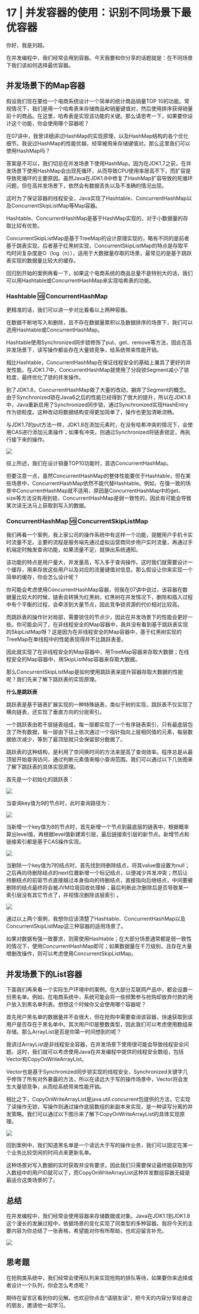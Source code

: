 # 17 | 并发容器的使用：识别不同场景下最优容器
你好，我是刘超。

在并发编程中，我们经常会用到容器。今天我要和你分享的话题就是：在不同场景下我们该如何选择最优容器。

## 并发场景下的Map容器

假设我们现在要给一个电商系统设计一个简单的统计商品销量TOP 10的功能。常规情况下，我们是用一个哈希表来存储商品和销量键值对，然后使用排序获得销量前十的商品。在这里，哈希表是实现该功能的关键。那么请思考一下，如果要你设计这个功能，你会使用哪个容器呢？

在07讲中，我曾详细讲过HashMap的实现原理，以及HashMap结构的各个优化细节。我说过HashMap的性能优越，经常被用来存储键值对。那么这里我们可以使用HashMap吗？

答案是不可以，我们切忌在并发场景下使用HashMap。因为在JDK1.7之前，在并发场景下使用HashMap会出现死循环，从而导致CPU使用率居高不下，而扩容是导致死循环的主要原因。虽然Java在JDK1.8中修复了HashMap扩容导致的死循环问题，但在高并发场景下，依然会有数据丢失以及不准确的情况出现。

这时为了保证容器的线程安全，Java实现了Hashtable、ConcurrentHashMap以及ConcurrentSkipListMap等Map容器。

Hashtable、ConcurrentHashMap是基于HashMap实现的，对于小数据量的存取比较有优势。

ConcurrentSkipListMap是基于TreeMap的设计原理实现的，略有不同的是前者基于跳表实现，后者基于红黑树实现，ConcurrentSkipListMap的特点是存取平均时间复杂度是O（log（n）），适用于大数据量存取的场景，最常见的是基于跳跃表实现的数据量比较大的缓存。

回归到开始的案例再看一下，如果这个电商系统的商品总量不是特别大的话，我们可以用Hashtable或ConcurrentHashMap来实现哈希表的功能。

### Hashtable 🆚 ConcurrentHashMap

更精准的话，我们可以进一步对比看看以上两种容器。

在数据不断地写入和删除，且不存在数据量累积以及数据排序的场景下，我们可以选用Hashtable或ConcurrentHashMap。

Hashtable使用Synchronized同步锁修饰了put、get、remove等方法，因此在高并发场景下，读写操作都会存在大量锁竞争，给系统带来性能开销。

相比Hashtable，ConcurrentHashMap在保证线程安全的基础上兼具了更好的并发性能。在JDK1.7中，ConcurrentHashMap就使用了分段锁Segment减小了锁粒度，最终优化了锁的并发操作。

到了JDK1.8，ConcurrentHashMap做了大量的改动，摒弃了Segment的概念。由于Synchronized锁在Java6之后的性能已经得到了很大的提升，所以在JDK1.8中，Java重新启用了Synchronized同步锁，通过Synchronized实现HashEntry作为锁粒度。这种改动将数据结构变得更加简单了，操作也更加清晰流畅。

与JDK1.7的put方法一样，JDK1.8在添加元素时，在没有哈希冲突的情况下，会使用CAS进行添加元素操作；如果有冲突，则通过Synchronized将链表锁定，再执行接下来的操作。

![](images/103541/42b1a374f1d35789024291a4141d6192【海量资源：666java.com】.png)

综上所述，我们在设计销量TOP10功能时，首选ConcurrentHashMap。

但要注意一点，虽然ConcurrentHashMap的整体性能要优于Hashtable，但在某些场景中，ConcurrentHashMap依然不能代替Hashtable。例如，在强一致的场景中ConcurrentHashMap就不适用，原因是ConcurrentHashMap中的get、size等方法没有用到锁，ConcurrentHashMap是弱一致性的，因此有可能会导致某次读无法马上获取到写入的数据。

### ConcurrentHashMap 🆚 ConcurrentSkipListMap

我们再看一个案例，我上家公司的操作系统中有这样一个功能，提醒用户手机卡实时流量不足。主要的流程是服务端先通过虚拟运营商同步用户实时流量，再通过手机端定时触发查询功能，如果流量不足，就弹出系统通知。

该功能的特点是用户量大，并发量高，写入多于查询操作。这时我们就需要设计一个缓存，用来存放这些用户以及对应的流量键值对信息。那么假设让你来实现一个简单的缓存，你会怎么设计呢？

你可能会考虑使用ConcurrentHashMap容器，但我在07讲中说过，该容器在数据量比较大的时候，链表会转换为红黑树。红黑树在并发情况下，删除和插入过程中有个平衡的过程，会牵涉到大量节点，因此竞争锁资源的代价相对比较高。

而跳跃表的操作针对局部，需要锁住的节点少，因此在并发场景下的性能会更好一些。你可能会问了，在非线程安全的Map容器中，我并没有看到基于跳跃表实现的SkipListMap呀？这是因为在非线程安全的Map容器中，基于红黑树实现的TreeMap在单线程中的性能表现得并不比跳跃表差。

因此就实现了在非线程安全的Map容器中，用TreeMap容器来存取大数据；在线程安全的Map容器中，用SkipListMap容器来存取大数据。

那么ConcurrentSkipListMap是如何使用跳跃表来提升容器存取大数据的性能呢？我们先来了解下跳跃表的实现原理。

**什么是跳跃表**

跳跃表是基于链表扩展实现的一种特殊链表，类似于树的实现，跳跃表不仅实现了横向链表，还实现了垂直方向的分层索引。

一个跳跃表由若干层链表组成，每一层都实现了一个有序链表索引，只有最底层包含了所有数据，每一层由下往上依次通过一个指针指向上层相同值的元素，每层数据依次减少，等到了最顶层就只会保留部分数据了。

跳跃表的这种结构，是利用了空间换时间的方法来提高了查询效率。程序总是从最顶层开始查询访问，通过判断元素值来缩小查询范围。我们可以通过以下几张图来了解下跳跃表的具体实现原理。

首先是一个初始化的跳跃表：

![](images/103541/42f26c3109f56803a8f19bf7fb181c80【海量资源：666java.com】.jpg)

当查询key值为9的节点时，此时查询路径为：

![](images/103541/21b0cc4361d662642bddbaf773931feb【海量资源：666java.com】.jpg)

当新增一个key值为8的节点时，首先新增一个节点到最底层的链表中，根据概率算出level值，再根据level值新建索引层，最后链接索引层的新节点。新增节点和链接索引都是基于CAS操作实现。

![](images/103541/d8de8217c34be6af856773b63c7b7e1f【海量资源：666java.com】.jpg)

当删除一个key值为7的结点时，首先找到待删除结点，将其value值设置为null；之后再向待删除结点的next位置新增一个标记结点，以便减少并发冲突；然后让待删结点的前驱节点直接越过本身指向的待删结点，直接指向后继结点，中间要被删除的结点最终将会被JVM垃圾回收处理掉；最后判断此次删除后是否导致某一索引层没有其它节点了，并视情况删除该层索引 。

![](images/103541/a76f5f8f4fcf23a6f0785d0412bfb911【海量资源：666java.com】.jpg)

通过以上两个案例，我想你应该清楚了Hashtable、ConcurrentHashMap以及ConcurrentSkipListMap这三种容器的适用场景了。

如果对数据有强一致要求，则需使用Hashtable；在大部分场景通常都是弱一致性的情况下，使用ConcurrentHashMap即可；如果数据量在千万级别，且存在大量增删改操作，则可以考虑使用ConcurrentSkipListMap。

## 并发场景下的List容器

下面我们再来看一个实际生产环境中的案例。在大部分互联网产品中，都会设置一份黑名单。例如，在电商系统中，系统可能会将一些频繁参与抢购却放弃付款的用户放入到黑名单列表。想想这个时候你又会使用哪个容器呢？

首先用户黑名单的数据量并不会很大，但在抢购中需要查询该容器，快速获取到该用户是否存在于黑名单中。其次用户ID是整数类型，因此我们可以考虑使用数组来存储。那么ArrayList是否是你第一时间想到的呢？

我讲过ArrayList是非线程安全容器，在并发场景下使用很可能会导致线程安全问题。这时，我们就可以考虑使用Java在并发编程中提供的线程安全数组，包括Vector和CopyOnWriteArrayList。

Vector也是基于Synchronized同步锁实现的线程安全，Synchronized关键字几乎修饰了所有对外暴露的方法，所以在读远大于写的操作场景中，Vector将会发生大量锁竞争，从而给系统带来性能开销。

相比之下，CopyOnWriteArrayList是java.util.concurrent包提供的方法，它实现了读操作无锁，写操作则通过操作底层数组的新副本来实现，是一种读写分离的并发策略。我们可以通过以下图示来了解下CopyOnWriteArrayList的具体实现原理。

![](images/103541/4a7e3d6b77645b3258ba1680aa8087eb【海量资源：666java.com】.jpg)

回到案例中，我们知道黑名单是一个读远大于写的操作业务，我们可以固定在某一个业务比较空闲的时间点来更新名单。

这种场景对写入数据的实时获取并没有要求，因此我们只需要保证最终能获取到写入数组中的用户ID就可以了，而CopyOnWriteArrayList这种并发数组容器无疑是最适合这类场景的了。

## 总结

在并发编程中，我们经常会使用容器来存储数据或对象。Java在JDK1.1到JDK1.8这个漫长的发展过程中，依据场景的变化实现了同类型的多种容器。我将今天的主要内容为你总结了一张表格，希望能对你有所帮助，也欢迎留言补充。

![](images/103541/6d6371fda6214743d69c54528cd8ff99【海量资源：666java.com】.jpg)

## 思考题

在抢购类系统中，我们经常会使用队列来实现抢购的排队等待，如果要你来选择或者设计一个队列，你会怎么考虑呢？

期待在留言区看到你的见解。也欢迎你点击“请朋友读”，把今天的内容分享给身边的朋友，邀请他一起学习。